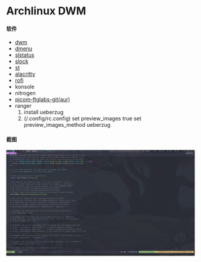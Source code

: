 # Archlinux DWM

#### 软件

+ [dwm](http://dwm.suckless.org)
+ [dmenu](http://dmenu.suckless.org)
+ [slstatus](http://tools.suckless.org/slstatus/)
+ [slock](http://tools.suckless.org/slock/)
+ [st](http://st.suckless.org/)
+ [alacritty](https://github.com/alacritty/alacritty)
+ [rofi](https://github.com/davatorium/rofi)
+ konsole
+ nitrogen
+ [picom-ftglabs-git(aur)](https://aur.archlinux.org/packages/picom-ftlabs-git)
+ ranger
	1. install ueberzug
	2. (/.config/rc.config)
		set preview_images true
		set preview_images_method ueberzug



#### 截图

![dwm nvim](./22012821-4229.png)

